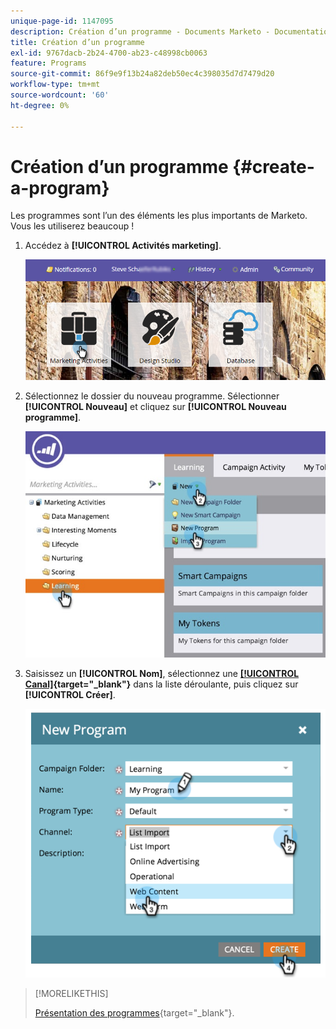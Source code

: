 ```yaml
---
unique-page-id: 1147095
description: Création d’un programme - Documents Marketo - Documentation du produit
title: Création d’un programme
exl-id: 9767dacb-2b24-4700-ab23-c48998cb0063
feature: Programs
source-git-commit: 86f9e9f13b24a82deb50ec4c398035d7d7479d20
workflow-type: tm+mt
source-wordcount: '60'
ht-degree: 0%

---
```


# Création d’un programme {#create-a-program}

Les programmes sont l’un des éléments les plus importants de Marketo. Vous les utiliserez beaucoup !

1. Accédez à **[!UICONTROL Activités marketing]**.

   ![](assets/login-marketing-activities.png)

1. Sélectionnez le dossier du nouveau programme. Sélectionner **[!UICONTROL Nouveau]** et cliquez sur **[!UICONTROL Nouveau programme]**.

   ![](assets/leadlifecycle.jpg)

1. Saisissez un **[!UICONTROL Nom]**, sélectionnez une **[[!UICONTROL Canal]](/help/marketo/product-docs/administration/tags/create-a-program-channel.md){target="_blank"}** dans la liste déroulante, puis cliquez sur **[!UICONTROL Créer]**.

   ![](assets/image2015-2-5-16-3a33-3a23.png)

>[!MORELIKETHIS]
>
>[Présentation des programmes](/help/marketo/product-docs/core-marketo-concepts/programs/creating-programs/understanding-programs.md){target="_blank"}.
